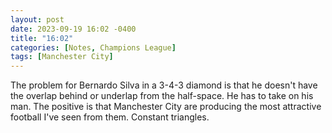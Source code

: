 ```yaml
---
layout: post
date: 2023-09-19 16:02 -0400
title: "16:02"
categories: [Notes, Champions League]
tags: [Manchester City]
---
```


The problem for Bernardo Silva in a 3-4-3 diamond is that he doesn't have the overlap behind or underlap from the half-space. He has to take on his man. The positive is that Manchester City are producing the most attractive football I've seen from them. Constant triangles.


